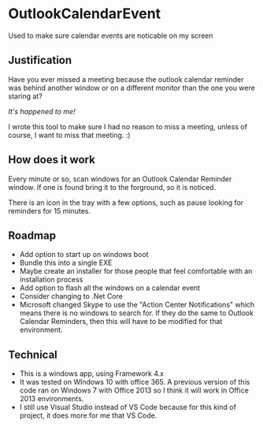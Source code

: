 # OutlookCalendarEvent

Used to make sure calendar events are noticable on my screen

## Justification

Have you ever missed a meeting because the outlook calendar reminder was behind another window or on a different monitor than the one you were staring at? 

_It's happened to me!_

I wrote this tool to make sure I had no reason to miss a meeting, unless of course, I want to miss that meeting. :) 

## How does it work

Every minute or so, scan windows for an Outlook Calendar Reminder window.  If one is found bring it to the forground, so it is noticed.

There is an icon in the tray with a few options, such as pause looking for reminders for 15 minutes.  

## Roadmap

-   Add option to start up on windows boot
-   Bundle this into a single EXE
-   Maybe create an installer for those people that feel comfortable with an installation process
-   Add option to flash all the windows on a calendar event 
-   Consider changing to .Net Core 
-   Microsoft changed Skype to use the "Action Center Notifications" which means there is no windows to search for.  If they do the same to Outlook Calendar Reminders, then this will have to be modified for that environment. 

## Technical

-   This is a windows app, using Framework 4.x 
-   It was tested on WIndows 10 with office 365.  A previous version of this code ran on Windows 7 with Office 2013 so I think it will work in Office 2013 environments. 
-   I still use Visual Studio instead of VS Code because for this kind of project, it does more for me that VS Code. 
